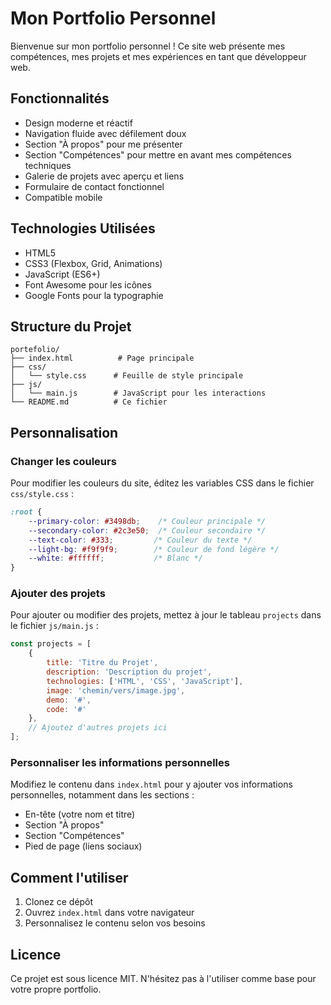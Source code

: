 # Mon Portfolio Personnel

Bienvenue sur mon portfolio personnel ! Ce site web présente mes compétences, mes projets et mes expériences en tant que développeur web.

## Fonctionnalités

- Design moderne et réactif
- Navigation fluide avec défilement doux
- Section "À propos" pour me présenter
- Section "Compétences" pour mettre en avant mes compétences techniques
- Galerie de projets avec aperçu et liens
- Formulaire de contact fonctionnel
- Compatible mobile

## Technologies Utilisées

- HTML5
- CSS3 (Flexbox, Grid, Animations)
- JavaScript (ES6+)
- Font Awesome pour les icônes
- Google Fonts pour la typographie

## Structure du Projet

```
portefolio/
├── index.html          # Page principale
├── css/
│   └── style.css      # Feuille de style principale
├── js/
│   └── main.js        # JavaScript pour les interactions
└── README.md          # Ce fichier
```

## Personnalisation

### Changer les couleurs
Pour modifier les couleurs du site, éditez les variables CSS dans le fichier `css/style.css` :

```css
:root {
    --primary-color: #3498db;    /* Couleur principale */
    --secondary-color: #2c3e50;  /* Couleur secondaire */
    --text-color: #333;         /* Couleur du texte */
    --light-bg: #f9f9f9;        /* Couleur de fond légère */
    --white: #ffffff;           /* Blanc */
}
```

### Ajouter des projets
Pour ajouter ou modifier des projets, mettez à jour le tableau `projects` dans le fichier `js/main.js` :

```javascript
const projects = [
    {
        title: 'Titre du Projet',
        description: 'Description du projet',
        technologies: ['HTML', 'CSS', 'JavaScript'],
        image: 'chemin/vers/image.jpg',
        demo: '#',
        code: '#'
    },
    // Ajoutez d'autres projets ici
];
```

### Personnaliser les informations personnelles
Modifiez le contenu dans `index.html` pour y ajouter vos informations personnelles, notamment dans les sections :
- En-tête (votre nom et titre)
- Section "À propos"
- Section "Compétences"
- Pied de page (liens sociaux)

## Comment l'utiliser

1. Clonez ce dépôt
2. Ouvrez `index.html` dans votre navigateur
3. Personnalisez le contenu selon vos besoins

## Licence

Ce projet est sous licence MIT. N'hésitez pas à l'utiliser comme base pour votre propre portfolio.
